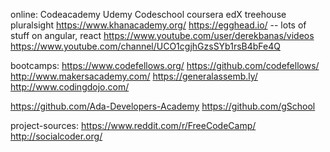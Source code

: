 online:
Codeacademy
Udemy
Codeschool
coursera
edX
treehouse
pluralsight
https://www.khanacademy.org/
https://egghead.io/ -- lots of stuff on angular, react
https://www.youtube.com/user/derekbanas/videos
https://www.youtube.com/channel/UCO1cgjhGzsSYb1rsB4bFe4Q

bootcamps:
https://www.codefellows.org/        https://github.com/codefellows/
http://www.makersacademy.com/
https://generalassemb.ly/
http://www.codingdojo.com/


https://github.com/Ada-Developers-Academy
https://github.com/gSchool

project-sources:
https://www.reddit.com/r/FreeCodeCamp/
http://socialcoder.org/
